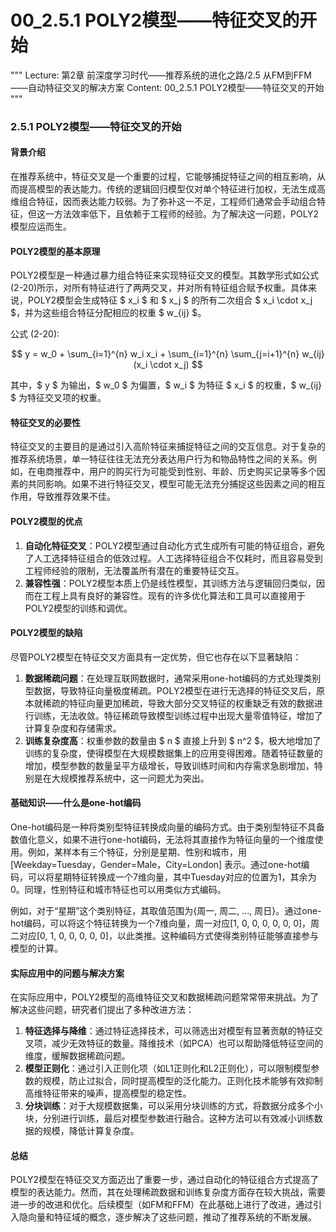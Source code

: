 # 00_2.5.1 POLY2模型——特征交叉的开始

"""
Lecture: 第2章 前深度学习时代——推荐系统的进化之路/2.5 从FM到FFM——自动特征交叉的解决方案
Content: 00_2.5.1 POLY2模型——特征交叉的开始
"""

### 2.5.1 POLY2模型——特征交叉的开始

#### 背景介绍

在推荐系统中，特征交叉是一个重要的过程，它能够捕捉特征之间的相互影响，从而提高模型的表达能力。传统的逻辑回归模型仅对单个特征进行加权，无法生成高维组合特征，因而表达能力较弱。为了弥补这一不足，工程师们通常会手动组合特征，但这一方法效率低下，且依赖于工程师的经验。为了解决这一问题，POLY2模型应运而生。

#### POLY2模型的基本原理

POLY2模型是一种通过暴力组合特征来实现特征交叉的模型。其数学形式如公式(2-20)所示，对所有特征进行了两两交叉，并对所有特征组合赋予权重。具体来说，POLY2模型会生成特征 $ x_i $ 和 $ x_j $ 的所有二次组合 $ x_i \cdot x_j $，并为这些组合特征分配相应的权重 $ w_{ij} $。

公式 (2-20):

$$ y = w_0 + \sum_{i=1}^{n} w_i x_i + \sum_{i=1}^{n} \sum_{j=i+1}^{n} w_{ij} (x_i \cdot x_j) $$

其中，$ y $ 为输出，$ w_0 $ 为偏置，$ w_i $ 为特征 $ x_i $ 的权重，$ w_{ij} $ 为特征交叉项的权重。

#### 特征交叉的必要性

特征交叉的主要目的是通过引入高阶特征来捕捉特征之间的交互信息。对于复杂的推荐系统场景，单一特征往往无法充分表达用户行为和物品特性之间的关系。例如，在电商推荐中，用户的购买行为可能受到性别、年龄、历史购买记录等多个因素的共同影响。如果不进行特征交叉，模型可能无法充分捕捉这些因素之间的相互作用，导致推荐效果不佳。

#### POLY2模型的优点

1. **自动化特征交叉**：POLY2模型通过自动化方式生成所有可能的特征组合，避免了人工选择特征组合的低效过程。人工选择特征组合不仅耗时，而且容易受到工程师经验的限制，无法覆盖所有潜在的重要特征交互。
2. **兼容性强**：POLY2模型本质上仍是线性模型，其训练方法与逻辑回归类似，因而在工程上具有良好的兼容性。现有的许多优化算法和工具可以直接用于POLY2模型的训练和调优。

#### POLY2模型的缺陷

尽管POLY2模型在特征交叉方面具有一定优势，但它也存在以下显著缺陷：

1. **数据稀疏问题**：在处理互联网数据时，通常采用one-hot编码的方式处理类别型数据，导致特征向量极度稀疏。POLY2模型在进行无选择的特征交叉后，原本就稀疏的特征向量更加稀疏，导致大部分交叉特征的权重缺乏有效的数据进行训练，无法收敛。特征稀疏导致模型训练过程中出现大量零值特征，增加了计算复杂度和存储需求。
2. **训练复杂度高**：权重参数的数量由 $ n $ 直接上升到 $ n^2 $，极大地增加了训练的复杂度，使得模型在大规模数据集上的应用变得困难。随着特征数量的增加，模型参数的数量呈平方级增长，导致训练时间和内存需求急剧增加，特别是在大规模推荐系统中，这一问题尤为突出。

#### 基础知识——什么是one-hot编码

One-hot编码是一种将类别型特征转换成向量的编码方式。由于类别型特征不具备数值化意义，如果不进行one-hot编码，无法将其直接作为特征向量的一个维度使用。例如，某样本有三个特征，分别是星期、性别和城市，用 [Weekday=Tuesday，Gender=Male，City=London] 表示。通过one-hot编码，可以将星期特征转换成一个7维向量，其中Tuesday对应的位置为1，其余为0。同理，性别特征和城市特征也可以用类似方式编码。

例如，对于“星期”这个类别特征，其取值范围为{周一, 周二, ..., 周日}。通过one-hot编码，可以将这个特征转换为一个7维向量，周一对应[1, 0, 0, 0, 0, 0, 0]，周二对应[0, 1, 0, 0, 0, 0, 0]，以此类推。这种编码方式使得类别特征能够直接参与模型的计算。

#### 实际应用中的问题与解决方案

在实际应用中，POLY2模型的高维特征交叉和数据稀疏问题常常带来挑战。为了解决这些问题，研究者们提出了多种改进方法：

1. **特征选择与降维**：通过特征选择技术，可以筛选出对模型有显著贡献的特征交叉项，减少无效特征的数量。降维技术（如PCA）也可以帮助降低特征空间的维度，缓解数据稀疏问题。
2. **模型正则化**：通过引入正则化项（如L1正则化和L2正则化），可以限制模型参数的规模，防止过拟合，同时提高模型的泛化能力。正则化技术能够有效抑制高维特征带来的噪声，提高模型的稳定性。
3. **分块训练**：对于大规模数据集，可以采用分块训练的方式，将数据分成多个小块，分别进行训练，最后对模型参数进行融合。这种方法可以有效减小训练数据的规模，降低计算复杂度。

#### 总结

POLY2模型在特征交叉方面迈出了重要一步，通过自动化的特征组合方式提高了模型的表达能力。然而，其在处理稀疏数据和训练复杂度方面存在较大挑战，需要进一步的改进和优化。后续模型（如FM和FFM）在此基础上进行了改进，通过引入隐向量和特征域的概念，逐步解决了这些问题，推动了推荐系统的不断发展。
